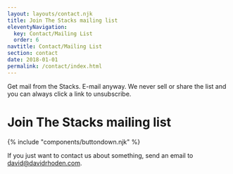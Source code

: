 ```yaml
---
layout: layouts/contact.njk
title: Join The Stacks mailing list
eleventyNavigation:
  key: Contact/Mailing List
  order: 6
navtitle: Contact/Mailing List
section: contact
date: 2018-01-01
permalink: /contact/index.html
---
```


Get mail from the Stacks. E-mail anyway. We never sell or share the list and you can always click a link to unsubscribe.

 <h1>Join The Stacks mailing list</h1>
{% include "components/buttondown.njk" %}

If you just want to contact us about something, send an email to david@davidrhoden.com.